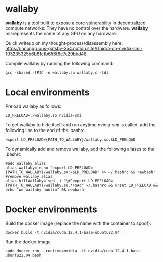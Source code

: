 # wallaby

**wallaby** is a tool built to expose a core vulnerability in decentralized compute networks: They have no control over the hardware. **wallaby** misrepresents the name of any GPU on any hardware.

Quick writeup on my thought-process/disassembly here: https://incongruous-gatsby-354.notion.site/Ghidra-on-nvidia-smi-193235325b6b81cfb656f8c7c29bbd48

Compile wallaby by running the following command:

    gcc -shared -fPIC -o wallaby.so wallaby.c -ldl


# Local environments


Preload wallaby as follows:

    LD_PRELOAD=./wallaby.so nvidia-smi

To get wallaby to hide itself and run anytime nvidia-smi is called, add the following line to the end of the .bashrc

    export LD_PRELOAD={PATH_TO_WALLABY}/wallaby.so:$LD_PRELOAD

To dynamically add and remove wallaby, add the following aliases to the .bashrc

    #add wallaby alias
    alias wallaby='echo "export LD_PRELOAD={PATH_TO_WALLABY}/wallaby.so:\$LD_PRELOAD" >> ~/.bashrc && newbash'
    #remove wallaby alias
    alias killWallaby='sed -i "\#^export LD_PRELOAD={PATH_TO_WALLABY}/wallaby.so.*\$#d" ~/.bashrc && unset LD_PRELOAD && echo "we wallaby huntin" && newbash'


# Docker environments

Build the docker image (replace the name with the container to spoof):

    docker build -t nvidia/cuda:12.4.1-base-ubuntu22.04 .

Run the docker image

    sudo docker run --runtime=nvidia -it nvidia/cuda:12.4.1-base-ubuntu22.04 bash
